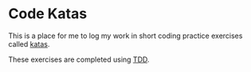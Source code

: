 # Code Katas

This is a place for me to log my work in short coding practice exercises called [katas](http://codekata.com/).

These exercises are completed using [TDD](https://martinfowler.com/bliki/TestDrivenDevelopment.html).
